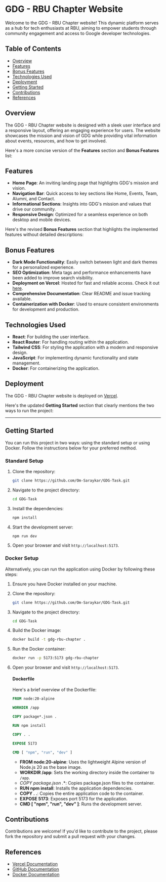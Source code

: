 # GDG - RBU Chapter Website

Welcome to the GDG - RBU Chapter website! This dynamic platform serves as a hub for tech enthusiasts at RBU, aiming to empower students through community engagement and access to Google developer technologies.

## Table of Contents

- [Overview](#overview)
- [Features](#features)
- [Bonus Features](#bonus-features)
- [Technologies Used](#technologies-used)
- [Deployment](#deployment)
- [Getting Started](#getting-started)
- [Contributions](#contributions)
- [References](#references)

## Overview

The GDG - RBU Chapter website is designed with a sleek user interface and a responsive layout, offering an engaging experience for users. The website showcases the mission and vision of GDG while providing vital information about events, resources, and how to get involved.

Here's a more concise version of the **Features** section and **Bonus Features** list:

## **Features**

- **Home Page**: An inviting landing page that highlights GDG's mission and vision.
- **Navigation Bar**: Quick access to key sections like Home, Events, Team, Alumni, and Contact.
- **Informational Sections**: Insights into GDG's mission and values that drive our community.
- **Responsive Design**: Optimized for a seamless experience on both desktop and mobile devices.

Here's the revised **Bonus Features** section that highlights the implemented features without detailed descriptions:

## **Bonus Features**
- **Dark Mode Functionality**: Easily switch between light and dark themes for a personalized experience.
- **SEO Optimization**: Meta tags and performance enhancements have been added to improve search visibility.
- **Deployment on Vercel**: Hosted for fast and reliable access. Check it out [here](https://gdg-task.vercel.app/).
- **Comprehensive Documentation**: Clear README and issue tracking available.
- **Containerization with Docker**: Used to ensure consistent environments for development and production.

## Technologies Used

- **React**: For building the user interface.
- **React Router**: For handling routing within the application.
- **Tailwind CSS**: For styling the application with a modern and responsive design.
- **JavaScript**: For implementing dynamic functionality and state management.
- **Docker**: For containerizing the application.

## Deployment

The GDG - RBU Chapter website is deployed on [Vercel](https://gdg-task.vercel.app/). 

Here's the updated **Getting Started** section that clearly mentions the two ways to run the project:

---

## **Getting Started**

You can run this project in two ways: using the standard setup or using Docker. Follow the instructions below for your preferred method.

### **Standard Setup**

1. Clone the repository:
   ```bash
   git clone https://github.com/Om-Saraykar/GDG-Task.git
   ```

2. Navigate to the project directory:
   ```bash
   cd GDG-Task
   ```

3. Install the dependencies:
   ```bash
   npm install
   ```

4. Start the development server:
   ```bash
   npm run dev
   ```

5. Open your browser and visit `http://localhost:5173`.

### **Docker Setup**

Alternatively, you can run the application using Docker by following these steps:

1. Ensure you have Docker installed on your machine.

2. Clone the repository:
   ```bash
   git clone https://github.com/Om-Saraykar/GDG-Task.git
   ```

3. Navigate to the project directory:
   ```bash
   cd GDG-Task
   ```

4. Build the Docker image:
   ```bash
   docker build -t gdg-rbu-chapter .
   ```

5. Run the Docker container:
   ```bash
   docker run -p 5173:5173 gdg-rbu-chapter
   ```

6. Open your browser and visit `http://localhost:5173`.

   #### Dockerfile

   Here's a brief overview of the Dockerfile:

   ```dockerfile
   FROM node:20-alpine

   WORKDIR /app

   COPY package*.json .

   RUN npm install

   COPY . .

   EXPOSE 5173

   CMD [ "npm", "run", "dev" ]
   ```

   - **FROM node:20-alpine**: Uses the lightweight Alpine version of Node.js 20 as the base image.
   - **WORKDIR /app**: Sets the working directory inside the container to `/app`.
   - **COPY package*.json .**: Copies package.json files to the container.
   - **RUN npm install**: Installs the application dependencies.
   - **COPY . .**: Copies the entire application code to the container.
   - **EXPOSE 5173**: Exposes port 5173 for the application.
   - **CMD [ "npm", "run", "dev" ]**: Runs the development server.

## Contributions

Contributions are welcome! If you'd like to contribute to the project, please fork the repository and submit a pull request with your changes.


## References

- [Vercel Documentation](https://vercel.com/docs)
- [GitHub Documentation](https://docs.github.com/en)
- [Docker Documentation](https://docs.docker.com/)

